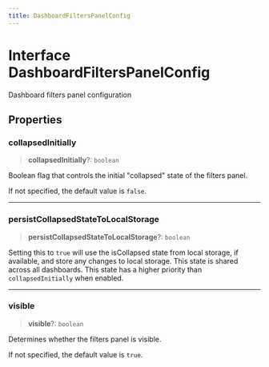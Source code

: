 ```yaml
---
title: DashboardFiltersPanelConfig
---
```


# Interface DashboardFiltersPanelConfig

Dashboard filters panel configuration

## Properties

### collapsedInitially

> **collapsedInitially**?: `boolean`

Boolean flag that controls the initial "collapsed" state of the filters panel.

If not specified, the default value is `false`.

***

### persistCollapsedStateToLocalStorage

> **persistCollapsedStateToLocalStorage**?: `boolean`

Setting this to `true` will use the isCollapsed state from local storage, if available, and store any changes to local storage.
This state is shared across all dashboards.
This state has a higher priority than `collapsedInitially` when enabled.

***

### visible

> **visible**?: `boolean`

Determines whether the filters panel is visible.

If not specified, the default value is `true`.

